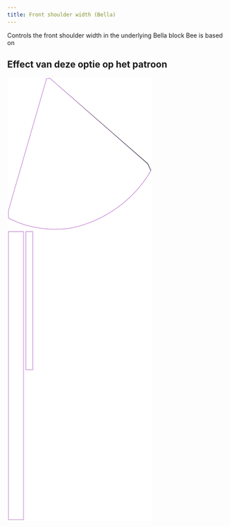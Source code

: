 ```yaml
---
title: Front shoulder width (Bella)
---
```


Controls the front shoulder width in the underlying Bella block Bee is based on


## Effect van deze optie op het patroon
![Deze afbeelding toont het effect van deze optie door meerdere varianten die een andere waarde hebben voor deze optie te vervangen](bee_frontshoulderwidth_sample.svg "Effect van deze optie op het patroon")